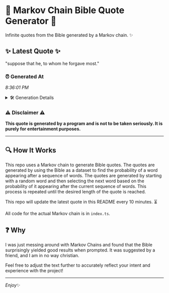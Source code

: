 # 📖 Markov Chain Bible Quote Generator 📖

Infinite quotes from the Bible generated by a Markov chain. ✨

## ✨ Latest Quote ✨
"suppose that he, to whom he forgave most."

### ⏰ Generated At
*8:36:01 PM*

<details>
    <summary>🛠️ Generation Details</summary>
    <p>
        <strong>🌱 Seed:</strong> suppose<br>
        <strong>🔄 Iterations:</strong> 7<br>
        <strong>📜 Context History:</strong><br>[ suppose ]: that<br>[ suppose, that ]: he,<br>[ suppose, that, he, ]: to<br>[ suppose, that, he,, to ]: whom<br>[ suppose, that, he,, to, whom ]: he<br>[ suppose, that, he,, to, whom, he ]: forgave<br>[ that, he,, to, whom, he, forgave ]: most.<br>
    </p>
</details>

### ⚠️ Disclaimer ⚠️
**This quote is generated by a program and is not to be taken seriously. It is purely for entertainment purposes.**

---

## 🔍 How It Works

This repo uses a Markov chain to generate Bible quotes. The quotes are generated by using the Bible as a dataset to find the probability of a word appearing after a sequence of words. The quotes are generated by starting with a random word and then selecting the next word based on the probability of it appearing after the current sequence of words. This process is repeated until the desired length of the quote is reached.

This repo will update the latest quote in this README every 10 minutes. ⏳

All code for the actual Markov chain is in `index.ts`.

## ❓ Why

I was just messing around with Markov Chains and found that the Bible surprisingly yielded good results when prompted. 
It was suggested by a friend, and I am in no way christian.

Feel free to adjust the text further to accurately reflect your intent and experience with the project!

---

*Enjoy*✨

